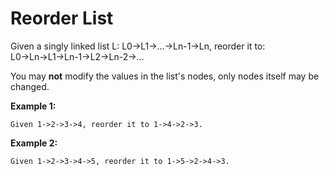 # Reorder List

Given a singly linked list L: L0→L1→…→Ln-1→Ln,
reorder it to: L0→Ln→L1→Ln-1→L2→Ln-2→…

You may **not** modify the values in the list's nodes, only nodes itself may be changed.

**Example 1:**

```pseudo
Given 1->2->3->4, reorder it to 1->4->2->3.
```

**Example 2:**

```pseudo
Given 1->2->3->4->5, reorder it to 1->5->2->4->3.
```
